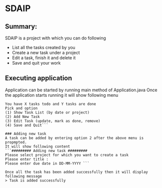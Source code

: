 # SDAIP

## Summary:
SDAIP is a project with which you can do following
- List all the tasks created by you
- Create a new task under a project
- Edit a task, finish it and delete it
- Save and quit your work

## Executing application
Application can be started by running main method of Application.java
Once the application starts running it will show following menu
``` Welcome to Todoly application 
You have X tasks todo and Y tasks are done 
Pick and option
(1) Show Task List (by date or project)
(2) Add New Task
(3) Edit Task (update, mark as done, remove)
(4) Save and Quit```

### Adding new task
A task can be added by entering option 2 after the above menu is propmpted.
It will show following content
```######### Adding new task #########
Please select project for which you want to create a task
Please enter title :
Please enter due date in DD-MM-YYYY ```

Once all the task has been added successfully then it will display following message
> Task is added successfully
